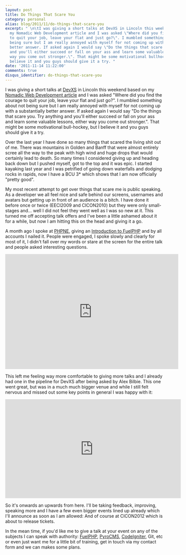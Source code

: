 ```yaml
---
layout: post
title: Do Things That Scare You
category: personal
alias: blog/2011/11/do-things-that-scare-you
excerpt: " \n\tI was giving a short talks at DevXS in Lincoln this weekend based on
  my Nomadic Web Development article and I was asked \"Where did you find the courage
  to quit your job, leave your flat and just go?\". I mumbled something about not
  being sure but I am really annoyed with myself for not coming up with a substantially
  better answer. If asked again I would say \"Do the things that scare you. Try anything
  and you'll either succeed or fall on your ass and learn some valuable lessons, either
  way you come out stronger.\". That might be some motivational bullhockey, but I
  believe it and you guys should give it a try. "
date: '2011-11-14 11:22:00'
comments: true
disqus_identifier: do-things-that-scare-you
---
```


I was giving a short talks at [DevXS](http://devxs.org/) in Lincoln this weekend based on my [Nomadic Web Development article](/blog/2011/08/nomadic-web-development) and I was asked "Where did you find the courage to quit your job, leave your flat and just go?". I mumbled something about not being sure but I am really annoyed with myself for not coming up with a substantially better answer. If asked again I would say "Do the things that scare you. Try anything and you'll either succeed or fall on your ass and learn some valuable lessons, either way you come out stronger.". That might be some motivational bull-hockey, but I believe it and you guys should give it a try.

Over the last year I have done so many things that scared the living shit out of me. There was mountains in Golden and Banff that were almost entirely scree all the way to the peak with high wind and huge drops that would certainly lead to death. So many times I considered giving up and heading back down but I pushed myself, got to the top and it was epic. I started kayaking last year and I was petrified of going down waterfalls and dodging rocks in rapids, now I have a BCU 3\* which shows that I am now officially "pretty good".

My most recent attempt to get over things that scare me is public speaking. As a developer we all feel nice and safe behind our screens, usernames and avatars but getting up in front of an audience is a bitch. I have done it before once or twice (EECI2009 and CICON2010) but they were only small-stages and... well I did not feel they went well as I was so new at it. This turned me off accepting talk offers and I've been a little ashamed about it for a while, but now I am hitting this on the head and giving it a go.

A month ago I spoke at [PHPNE](http://phpne.org.uk), giving an [Introduction to FuelPHP](http://phpne.org.uk/2011/10/10/phpne-october-an-introduction-to-fuel-php-by-phil-sturgeon/) and by all accounts I nailed it. People were engaged, I spoke slowly and clearly for most of it, I didn't fall over my words or stare at the screen for the entire talk and people asked interesting questions.

<iframe allowfullscreen="" frameborder="0" height="366" src="http://player.vimeo.com/video/30805520?title=0&amp;byline=0&amp;portrait=0" webkitallowfullscreen="" width="552"></iframe>

This left me feeling way more comfortable to giving more talks and I already had one in the pipeline for DevXS after being asked by Alex Bilbie. This one went great, but was in a much much bigger venue and while I still felt nervous and missed out some key points in general I was happy with it:

<iframe allowfullscreen="" frameborder="0" height="315" src="http://www.youtube.com/embed/QZSl-il3CtQ?rel=0" width="560"></iframe>

So it's onwards an upwards from here. I'll be taking feedback, improving, speaking more and I have a few even bigger events lined up already which I'll announce as soon as I am allowed: And of course at CICON2012 which is about to release tickets.

In the mean time, if you'd like me to give a talk at your event on any of the subjects I can speak with authority: [FuelPHP](http://fuelphp.com), [PyroCMS](http://pyrocms.com), [CodeIgniter](http://codeigniter.com), Git, etc or even just want me for a little bit of training, get in touch via my contact form and we can makes some plans.

 


